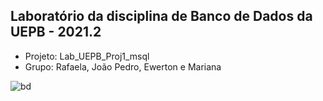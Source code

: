 ## Laboratório da disciplina de Banco de Dados da UEPB - 2021.2

- Projeto: Lab_UEPB_Proj1_msql
- Grupo: Rafaela, João Pedro, Ewerton e Mariana

![bd](https://user-images.githubusercontent.com/89882176/153669765-7d8a004f-699c-4ce0-a9b4-859768880034.png)
